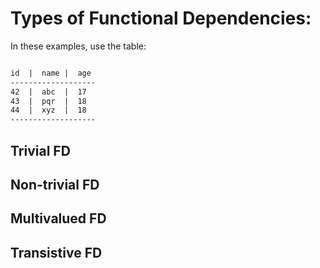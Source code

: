 
# Types of Functional Dependencies:


In these examples, use the table:
```md

id  |  name |  age
-------------------
42  |  abc  |  17
43  |  pqr  |  18
44  |  xyz  |  18
-------------------
```


##  Trivial FD



##  Non-trivial FD


##  Multivalued FD


##  Transistive FD


